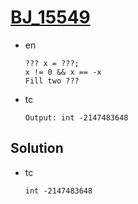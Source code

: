 # [BJ_15549](https://acmicpc.net/problem/15549)

* en

  ```en
  ??? x = ???;
  x != 0 && x == -x
  Fill two ???
  ```

* tc

  ```tc
  Output: int -2147483648
  ```

## Solution

* tc

  ```tc
  int -2147483648
  ```
